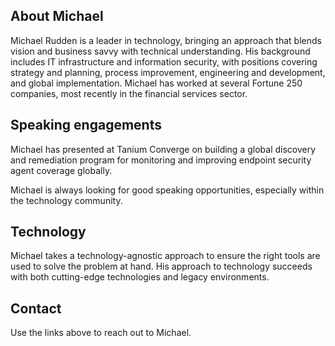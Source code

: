 ## About Michael

Michael Rudden is a leader in technology, bringing an approach that blends vision and business savvy with technical understanding. His background includes IT infrastructure and information security, with positions covering strategy and planning, process improvement, engineering and development, and global implementation. Michael has worked at several Fortune 250 companies, most recently in the financial services sector.

## Speaking engagements

Michael has presented at Tanium Converge on building a global discovery and remediation program for monitoring and improving endpoint security agent coverage globally.

Michael is always looking for good speaking opportunities, especially within the technology community.

## Technology
Michael takes a technology-agnostic approach to ensure the right tools are used to solve the problem at hand. His approach to technology succeeds with both cutting-edge technologies and legacy environments.

## Contact
Use the links above to reach out to Michael.
